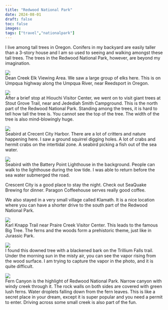 ```yaml
---
title: "Redwood National Park"
date: 2024-08-01
draft: false
toc: false
images:
tags: ["travel","nationalpark"]
---
```


I live among tall trees in Oregon. Conifers in my backyard are easily taller than a 3-story house and I am so used to seeing and walking amongst these tall trees. The trees in the Redwood National Park, however, are beyond my imagination.

![](/redwood/elks.jpg)  
Dean Creek Elk Viewing Area. We saw a large group of elks here. This is on Umpqua highway along the Umpqua River, near Reedsport in Oregon.

![](/redwood/stout-grove.jpg)  
After a brief stop at Hiouchi Visitor Center, we went on to visit giant trees at Stout Grove Trail, near  and Jedediah Smith Campground. This is the north part of the Redwood National Park. Standing among the trees, it is hard to tell how tall the tree is. You cannot see the top of the tree. The width of the tree is also mind-blowingly huge.

![](/redwood/seabird.jpg)  
Seabird at Crecent City Harbor. There are a lot of critters and nature happening here. I saw a ground squirrel digging holes. A lot of crabs and hermit crabs on the intertidal zone. A seabird picking a fish out of the sea water.

![](/redwood/seabird2.jpg)  
Seabird with the Battery Point Lighthouse in the background. People can walk to the lighthouse during the low tide. I was able to return before the sea water submerged the road.

Crescent City is a good place to stay the night. Check out SeaQuake Brewing for dinner. Paragon Coffeehouse serves really good coffee.

We also stayed in a very small village called Klamath. It is a nice location where you can have a shorter drive to the south part of the Redwood National Park.

![](/redwood/redwood2.jpg)  
Karl Knapp Trail near Praire Creek Visitor Center. This leads to the famous Big Tree. The ferns and the woods form a prehistoric theme, just like in Jurassic Park.

![](/redwood/smoke.jpg)  
I found this downed tree with a blackened bark on the Trillium Falls trail. Under the morning sun in the misty air, you can see the vapor rising from the wood surface. I am trying to capture the vapor in the photo, and it is quite difficult.

![](/redwood/fern-canyon.jpg)  
Fern Canyon is the highlight of Redwood National Park. Narrow canyon with windy creek through it. The rock walls on both sides are covered with green lush ferns. Water droplets falling down from the fern leaves. This is like a secret place in your dream, except it is super popular and you need a permit to enter. Driving across some small creek is also part of the fun.


